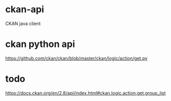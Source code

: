 # ckan-api
CKAN java client

# ckan python api
https://github.com/ckan/ckan/blob/master/ckan/logic/action/get.py

# todo
https://docs.ckan.org/en/2.8/api/index.html#ckan.logic.action.get.group_list